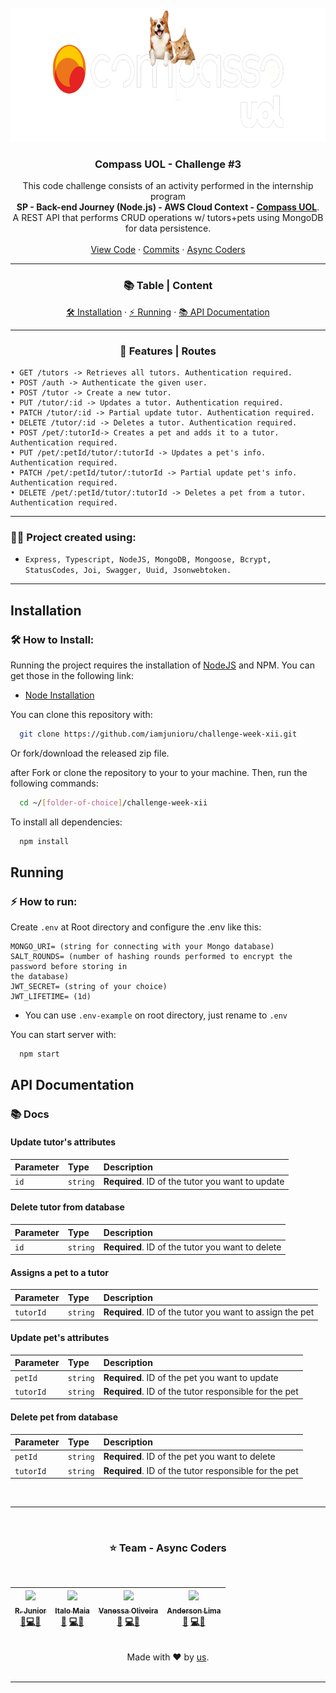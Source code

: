 <!-- be happy :) -->
<br>
<div align="center"> <!-- centralize -->   
  <a href="https://github.com/iamjunioru/challenge-week-xii">    
    <img src="https://github.com/iamjunioru/challenge-week-xii/blob/style/resources/img/header_logo.png" alt="Logo" width="745" height="214"> <!-- IMAGine -->
  </a>  
  <h3 align="center">Compass UOL - Challenge #3</h3>

  <p align="center">
    This code challenge consists of an activity performed in the internship program<br><b>SP - Back-end Journey (Node.js) - AWS Cloud Context - <a href="https://compass.uol/en/home/">Compass UOL</a></b>.
    <br>A REST API that performs CRUD operations w/ tutors+pets using MongoDB for data persistence.<br> 
    <br />
    <a href="https://github.com/iamjunioru/challenge-week-xii/tree/main/src">View Code</a>
    ·
    <a href="https://github.com/iamjunioru/challenge-week-xii/commits/main">Commits</a>
    ·
    <a href="https://github.com/iamjunioru/challenge-week-xii/graphs/contributors">Async Coders</a>
    <br>
  </p>

---

<h3>📚 Table | Content</h3>


[🛠 Installation](#installation) · [⚡ Running](#running) · [📚 API Documentation](#api-documentation)


---



<h3>🔧 Features | Routes</h3>

</div>

```
• GET /tutors -> Retrieves all tutors. Authentication required.
• POST /auth -> Authenticate the given user.
• POST /tutor -> Create a new tutor.
• PUT /tutor/:id -> Updates a tutor. Authentication required.
• PATCH /tutor/:id -> Partial update tutor. Authentication required.
• DELETE /tutor/:id -> Deletes a tutor. Authentication required.
• POST /pet/:tutorId-> Creates a pet and adds it to a tutor. Authentication required.
• PUT /pet/:petId/tutor/:tutorId -> Updates a pet's info. Authentication required.
• PATCH /pet/:petId/tutor/:tutorId -> Partial update pet's info. Authentication required.
• DELETE /pet/:petId/tutor/:tutorId -> Deletes a pet from a tutor. Authentication required.
```

---

<h3>👩‍💻 Project created using:</h3>



- `Express, Typescript, NodeJS, MongoDB, Mongoose, Bcrypt, StatusCodes, Joi, Swagger, Uuid, Jsonwebtoken.`

---

## Installation
### 🛠 How to Install:

Running the project requires the installation of <a href="https://nodejs.org/en">NodeJS</a> and NPM. You can get those in the following link:
- [Node Installation](https://nodejs.org/en)

You can clone this repository with:
```bash
  git clone https://github.com/iamjunioru/challenge-week-xii.git
```

Or fork/download the released zip file.

after Fork or clone the repository to your to your machine.
Then, run the following commands:
```bash
  cd ~/[folder-of-choice]/challenge-week-xii
```

To install all dependencies:
```bash
  npm install
```

## Running
### ⚡ How to run:

Create `.env` at Root directory and configure the .env like this:
```
MONGO_URI= (string for connecting with your Mongo database)
SALT_ROUNDS= (number of hashing rounds performed to encrypt the password before storing in
the database)
JWT_SECRET= (string of your choice)
JWT_LIFETIME= (1d)
```
* You can use `.env-example` on root directory, just rename to `.env`

You can start server with:
```bash
  npm start
```

## API Documentation
### 📚 Docs 

#### Update tutor's attributes

| Parameter | Type     | Description                                      |
| :-------- | :------- | :----------------------------------------------- |
| `id`      | `string` | **Required**. ID of the tutor you want to update |

#### Delete tutor from database


| Parameter | Type     | Description                                      |
| :-------- | :------- | :----------------------------------------------- |
| `id`      | `string` | **Required**. ID of the tutor you want to delete |

#### Assigns a pet to a tutor


| Parameter | Type     | Description                                              |
| :-------- | :------- | :------------------------------------------------------- |
| `tutorId` | `string` | **Required**. ID of the tutor you want to assign the pet |

#### Update pet's attributes

| Parameter | Type     | Description                                           |
| :-------- | :------- | :---------------------------------------------------- |
| `petId`   | `string` | **Required**. ID of the pet you want to update        |
| `tutorId` | `string` | **Required**. ID of the tutor responsible for the pet |

#### Delete pet from database

| Parameter | Type     | Description                                           |
| :-------- | :------- | :---------------------------------------------------- |
| `petId`   | `string` | **Required**. ID of the pet you want to delete        |
| `tutorId` | `string` | **Required**. ID of the tutor responsible for the pet |

<br> 

---

 <br>
<div align="center">
 <h3>⭐ Team - Async Coders</h3>
 <br>
 
<!-- prettier-ignore -->
| [<img src="https://avatars.githubusercontent.com/u/72615418?v=3" width="100px;"/><br /><sub><b>R. Junior</b></sub>](https://github.com/iamjunioru)<br />[💬](#question-iamjunioru "Answering Questions")[💻](https://github.com/iamjunioru/challenge-week-xii/commits?author=iamjunioru "Code")[👀](#review-iamjunioru "Reviewed Pull Requests")| [<img src="https://avatars.githubusercontent.com/u/109195782?v=3" width="100px;"/><br /><sub><b>Italo Maia</b></sub>](http://github.com/italomaia03)<br /> [💬](#question-italomaia "Answering Questions") [💻](https://github.com/iamjunioru/challenge-week-xii/commits?author=italomaia03 "Code")[👀](#review-italomaia "Reviewed Pull Requests") | [<img src="https://avatars.githubusercontent.com/u/93387954?v=3" width="100px;"/><br /><sub><b>Vanessa Oliveira</b></sub>](https://github.com/nessa515)<br />[💬](#question-vanessa "Answering Questions") [💻](https://github.com/iamjunioru/challenge-week-xii/commits?author=nessa515 "Code")[👀](#review-vanessa "Reviewed Pull Requests") | [<img src="https://avatars.githubusercontent.com/u/131804242?v=3" width="100px;"/><br /><sub><b>Anderson Lima</b></sub>](https://github.com/And3rs0nMenezes)<br />[💬](#question-anderson "Answering Questions") [💻](https://github.com/iamjunioru/challenge-week-xii/commits?author=And3rs0nMenezes "Code")[👀](#review-anderson "Reviewed Pull Requests") 
| :---: | :---: | :---: | :---: 

 <br>
 Made with ❤️ by <a href="https://github.com/iamjunioru/challenge-week-xii/graphs/contributors">us</a>.


</div>
<br>

---


<!-- end -->

